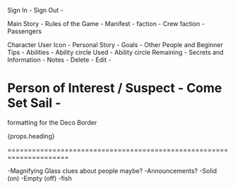 Sign In - <i class="fas fa-sign-in-alt"></i>
Sign Out - <i class="fas fa-sign-out-alt"></i>

Main Story -   <i class="fas fa-book-dead"></i>
Rules of the Game - <i class="fas fa-anchor"></i>
Manifest - <i class="fas fa-address-book"></i>
  faction -   Crew <i class="fas fa-dharmachakra"></i>
  faction -   Passengers <i class="fas fa-cocktail"></i>

Character User Icon - <i class="fas fa-user-circle"></i>
  Personal Story - <i class="fas fa-scroll"></i>
  Goals - <i class="fas fa-tasks"></i>
  Other People and Beginner Tips - <i class="fas fa-users"></i>
  Abilities - <i class="fas fa-cog"></i>
    Ability circle Used - <i class="fas fa-times-circle"></i>
    Ability circle Remaining - <i class="fas fa-dot-circle"></i>
  Secrets and Information - <i class="far fa-eye"></i>
  Notes - <i class="far fa-compass"></i>
    Delete - <i class="fas fa-trash-alt"></i>
    Edit - <i class="fas fa-edit"></i>


Person of Interest / Suspect - <i class="fas fa-user-secret"></i>
Come Set Sail - <i class="fas fa-ship"></i>
 =====================================================================
formatting for the Deco Border 
 <div className="contain">
   <div className="roman-border">
       <span className="bg-first"></span>
       <span className="bg-second"></span>
       <span className="bg-third"></span>
       <div>
         {props.heading}
       </div>
   </div>
 </div>

 =====================================================================

<i class="fas fa-water"></i>
<i class="fas fa-search"></i>   -Magnifying Glass  clues about people maybe?
<i class="fas fa-bullhorn"></i>  -Announcements?
<i class="fas fa-cloud-showers-heavy"></i>
<i class="fas fa-tachometer-alt"></i>
<i class="fas fa-cloud"></i>
<i class="fas fa-wind"></i>
<i class="fas fa-toilet-paper"></i>
<i class="fas fa-info-circle"></i>
<i class="fas fa-question"></i>
<i class="far fa-question-circle"></i>
<i class="fas fa-user-astronaut"></i>
<i class="fas fa-crosshairs"></i>
<i class="fas fa-skull-crossbones"></i>
<i class="fas fa-lightbulb"></i>          -Solid (on)
<i class="far fa-lightbulb"></i>          -Empty (off)
<i class="fas fa-fish"></i>   -fish
<i class="fas fa-dragon"></i>
<i class="fab fa-d-and-d"></i>
<i class="fas fa-satellite-dish"></i>
